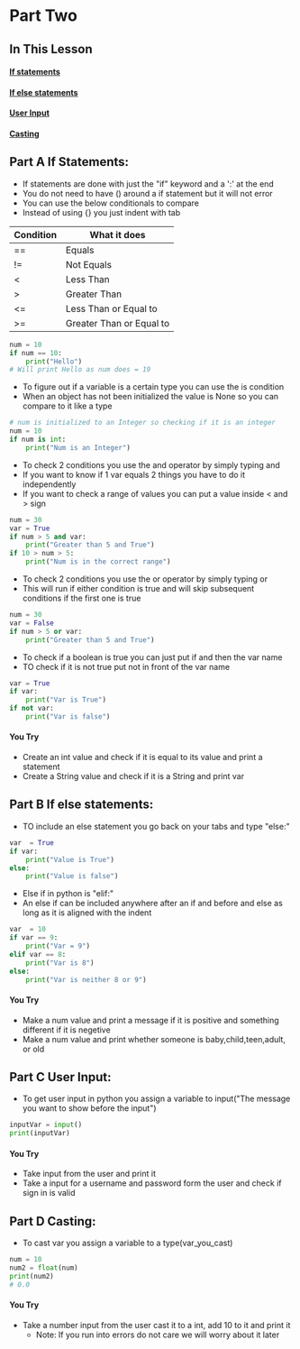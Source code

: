# Part Two

## In This Lesson
#### [If statements](#part-a-if-statements-)
#### [If else statements](#part-b-if-else-statements)
#### [User Input](#part-c-user-input-)
#### [Casting](#part-d-casting-)



## Part A If Statements:  
+ If statements are done with just the "if" keyword and a ':' at the end
+ You do not need to have () around a if statement but it will not error
+ You can use the below conditionals to compare
+ Instead of using {} you just indent with tab 

| Condition | What it does             |
|-----------|--------------------------|
| ==        | Equals                   |
| !=        | Not Equals               |
| <         | Less Than                |
| \>        | Greater Than             |
| <=        | Less Than or Equal to    |
| >=        | Greater Than or Equal to |

```python
num = 10
if num == 10:
    print("Hello")
# Will print Hello as num does = 19
```
+ To figure out if a variable is a certain type you can use the is condition
+ When an object has not been initialized the value is None so you can compare to it like a type

```python
# num is initialized to an Integer so checking if it is an integer 
num = 10
if num is int:
    print("Num is an Integer")
```
+ To check 2 conditions you use the and operator by simply typing and
+ If you want to know if 1 var equals 2 things you have to do it independently
+ If you want to check a range of values you can put a value inside < and > sign

```python
num = 30
var = True
if num > 5 and var:
    print("Greater than 5 and True")
if 10 > num > 5:
    print("Num is in the correct range")
```
+ To check 2 conditions you use the or operator by simply typing or
+ This will run if either condition is true and will skip subsequent conditions if the first one is true 

```python
num = 30
var = False
if num > 5 or var:
    print("Greater than 5 and True")
```
+ To check if a boolean is true you can just put if and then the var name
+ TO check if it is not true put not in front of the var name 
```python
var = True
if var:
    print("Var is True")
if not var:
    print("Var is false")
```
#### You Try
+ Create an int value and check if it is equal to its value and print a statement 
+ Create a String value and check if it is a String and print var 


## Part B If else statements:
+ TO include an else statement you go back on your tabs and type "else:" 
```python
var  = True
if var:
    print("Value is True")
else:
    print("Value is false")
```
+ Else if in python is "elif:"
+ An else if can be included anywhere after an if and before and else as long as it is aligned with the indent 
```python
var  = 10
if var == 9:
    print("Var = 9")
elif var == 8:
    print("Var is 8")
else:
    print("Var is neither 8 or 9")
```
#### You Try
+ Make a num value and print a message if it is positive and something different if it is negetive
+ Make a num value and print whether someone is baby,child,teen,adult, or old


## Part C User Input: 
+ To get user input in python you assign a variable to input("The message you want to show before the input")
```python
inputVar = input()
print(inputVar)
```
#### You Try
+ Take input from the user and print it 
+ Take a input for a username and password form the user and check if sign in is valid 

## Part D Casting: 
+ To cast var you assign a variable to a type(var_you_cast)
```python
num = 10
num2 = float(num)
print(num2)
# 0.0
```
#### You Try
+ Take a number input from the user cast it to a int, add 10 to it and print it
  + Note: If you run into errors do not care we will worry about it later